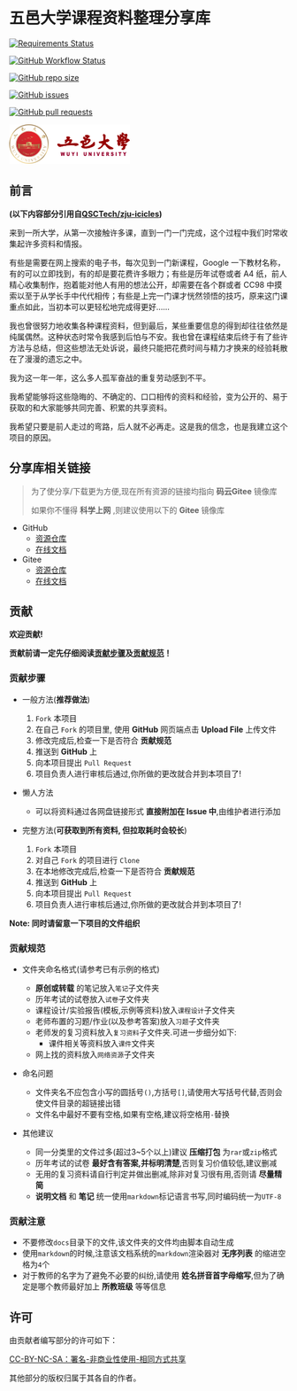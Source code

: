 # 五邑大学课程资料整理分享库

[![Requirements Status](https://requires.io/github/OpenWyu/wyu-courses-lib/requirements.svg?branch=master)](https://requires.io/github/OpenWyu/wyu-courses-lib/requirements/?branch=master)

[![GitHub Workflow Status](https://img.shields.io/github/workflow/status/OpenWyu/wyu-courses-lib/Deploy-mkdocs-gh-pages)](https://github.com/OpenWyu/wyu-courses-lib/actions)

[![GitHub repo size](https://img.shields.io/github/repo-size/OpenWyu/wyu-courses-lib)](https://github.com/OpenWyu/wyu-courses-lib)

[![GitHub issues](https://img.shields.io/github/issues/OpenWyu/wyu-courses-lib)](https://github.com/OpenWyu/wyu-courses-lib/issues)

[![GitHub pull requests](https://img.shields.io/github/issues-pr/OpenWyu/wyu-courses-lib)](https://github.com/OpenWyu/wyu-courses-lib/pulls)

[![五邑大学](https://raw.githubusercontent.com/LengSword/MyPicturesRepo/master/images/wuyi_university.png)](http://www.wyu.edu.cn)


## 前言

**(以下内容部分引用自[QSCTech/zju-icicles](https://github.com/QSCTech/zju-icicles))**

来到一所大学，从第一次接触许多课，直到一门一门完成，这个过程中我们时常收集起许多资料和情报。

有些是需要在网上搜索的电子书，每次见到一门新课程，Google 一下教材名称，有的可以立即找到，有的却是要花费许多眼力；有些是历年试卷或者 A4 纸，前人精心收集制作，抱着能对他人有用的想法公开，却需要在各个群或者 CC98 中摸索以至于从学长手中代代相传；有些是上完一门课才恍然领悟的技巧，原来这门课重点如此，当初本可以更轻松地完成得更好……

我也曾很努力地收集各种课程资料，但到最后，某些重要信息的得到却往往依然是纯属偶然。这种状态时常令我感到后怕与不安。我也曾在课程结束后终于有了些许方法与总结，但这些想法无处诉说，最终只能把花费时间与精力才换来的经验耗散在了漫漫的遗忘之中。

我为这一年一年，这么多人孤军奋战的重复劳动感到不平。

我希望能够将这些隐晦的、不确定的、口口相传的资料和经验，变为公开的、易于获取的和大家能够共同完善、积累的共享资料。

我希望只要是前人走过的弯路，后人就不必再走。这是我的信念，也是我建立这个项目的原因。

## 分享库相关链接

> 为了使分享/下载更为方便,现在所有资源的链接均指向 **码云Gitee** 镜像库
>
> 如果你不懂得 **科学上网** ,则建议使用以下的 **Gitee** 镜像库

- GitHub
    - [资源仓库](https://github.com/OpenWyu/wyu-courses-lib)
    - [在线文档](https://openwyu.github.io/wyu-courses-lib/)
- Gitee
    - [资源仓库](https://gitee.com/OpenWyu/wyu-courses-lib)
    - [在线文档](https://openwyu.gitee.io/wyu-courses-lib/)

## 贡献

**欢迎贡献!**

**贡献前请一定先仔细阅读[贡献步骤](#贡献步骤)及[贡献规范](#贡献规范)！**

### 贡献步骤

- 一般方法(**推荐做法**)
    1. `Fork` 本项目
    2. 在自己 `Fork` 的项目里, 使用 **GitHub** 网页端点击 **Upload File** 上传文件
    3. 修改完成后,检查一下是否符合 **贡献规范**
    4. 推送到 **GitHub** 上
    5. 向本项目提出 `Pull Request`
    6. 项目负责人进行审核后通过,你所做的更改就合并到本项目了!

- 懒人方法
    - 可以将资料通过各网盘链接形式 **直接附加在 Issue 中**,由维护者进行添加

- 完整方法(**可获取到所有资料, 但拉取耗时会较长**)
    1. `Fork` 本项目
    2. 对自己 `Fork` 的项目进行 `Clone`
    3. 在本地修改完成后,检查一下是否符合 **贡献规范**
    4. 推送到 **GitHub** 上
    5. 向本项目提出 `Pull Request`
    6. 项目负责人进行审核后通过,你所做的更改就合并到本项目了!

**Note: 同时请留意一下项目的文件组织**

### 贡献规范

- 文件夹命名格式(请参考已有示例的格式)
    - **原创或转载** 的笔记放入`笔记`子文件夹
    - 历年考试的试卷放入`试卷`子文件夹
    - 课程设计/实验报告(模板,示例等资料)放入`课程设计`子文件夹
    - 老师布置的习题/作业(以及参考答案)放入`习题`子文件夹
    - 老师发的复习资料放入`复习资料`子文件夹.可进一步细分如下:
        - 课件相关等资料放入`课件`文件夹
    - 网上找的资料放入`网络资源`子文件夹

- 命名问题
    - 文件夹名不应包含小写的圆括号`()`,方括号`[]`,请使用大写括号代替,否则会使文件目录的超链接出错
    - 文件名中最好不要有空格,如果有空格,建议将空格用`-`替换

- 其他建议
    - 同一分类里的文件过多(超过3~5个以上)建议 **压缩打包** 为`rar`或`zip`格式
    - 历年考试的试卷 **最好含有答案,并标明清楚**,否则复习价值较低,建议删减
    - 无用的复习资料请自行判定并做出删减,除非对复习很有用,否则请 **尽量精简**
    - **说明文档** 和 **笔记** 统一使用`markdown`标记语言书写,同时编码统一为`UTF-8`

### 贡献注意

- 不要修改`docs`目录下的文件,该文件夹的文件均由脚本自动生成
- 使用`markdown`的时候,注意该文档系统的`markdown`渲染器对 **无序列表** 的缩进空格为`4`个
- 对于教师的名字为了避免不必要的纠纷,请使用 **姓名拼音首字母缩写**,但为了确定是哪个教师最好加上 **所教班级** 等等信息

## 许可

由贡献者编写部分的许可如下：

[CC-BY-NC-SA：署名-非商业性使用-相同方式共享](https://creativecommons.org/licenses/by-nc-sa/4.0/deed.zh)

其他部分的版权归属于其各自的作者。
